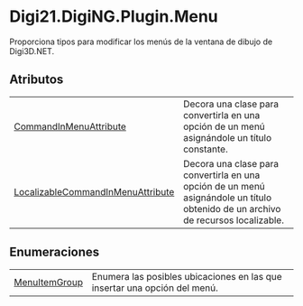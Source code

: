 # Digi21.DigiNG.Plugin.Menu

Proporciona tipos para modificar los menús de la ventana de dibujo de Digi3D.NET.

## Atributos

|  |  |
| :--- | :--- |
| [CommandInMenuAttribute](/digi3d-net/programacion/.net/referencia/digi21.diging.plugin/digi21.diging.plugin.menu/atributos/commandinmenuattribute.md) | Decora una clase para convertirla en una opción de un menú asignándole un título constante. |
| [LocalizableCommandInMenuAttribute](/digi3d-net/programacion/.net/referencia/digi21.diging.plugin/digi21.diging.plugin.menu/atributos/localizablecommandinmenuattribute.md) | Decora una clase para convertirla en una opción de un menú asignándole un título obtenido de un archivo de recursos localizable. |

## Enumeraciones

|  |  |
| :--- | :--- |
| [MenuItemGroup](/digi3d-net/programacion/.net/referencia/digi21.diging.plugin/digi21.diging.plugin.menu/enumeraciones/menuitemgroup.md) | Enumera las posibles ubicaciones en las que insertar una opción del menú. |

